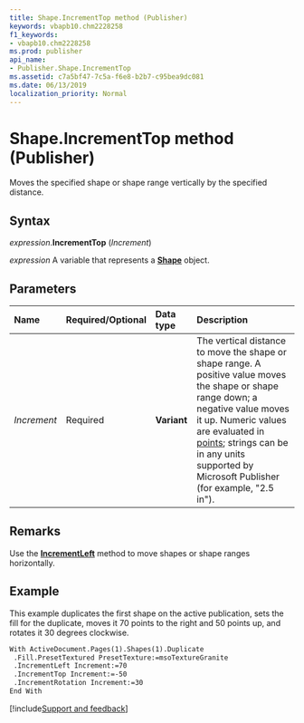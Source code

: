 ```yaml
---
title: Shape.IncrementTop method (Publisher)
keywords: vbapb10.chm2228258
f1_keywords:
- vbapb10.chm2228258
ms.prod: publisher
api_name:
- Publisher.Shape.IncrementTop
ms.assetid: c7a5bf47-7c5a-f6e8-b2b7-c95bea9dc081
ms.date: 06/13/2019
localization_priority: Normal
---
```



# Shape.IncrementTop method (Publisher)

Moves the specified shape or shape range vertically by the specified distance.


## Syntax

_expression_.**IncrementTop** (_Increment_)

_expression_ A variable that represents a **[Shape](Publisher.Shape.md)** object.


## Parameters

|Name|Required/Optional|Data type|Description|
|:-----|:-----|:-----|:-----|
|_Increment_|Required| **Variant**|The vertical distance to move the shape or shape range. A positive value moves the shape or shape range down; a negative value moves it up. Numeric values are evaluated in [points](../language/glossary/vbe-glossary.md#point); strings can be in any units supported by Microsoft Publisher (for example, "2.5 in").|

## Remarks

Use the **[IncrementLeft](Publisher.Shape.IncrementLeft.md)** method to move shapes or shape ranges horizontally.


## Example

This example duplicates the first shape on the active publication, sets the fill for the duplicate, moves it 70 points to the right and 50 points up, and rotates it 30 degrees clockwise.

```vb
With ActiveDocument.Pages(1).Shapes(1).Duplicate 
 .Fill.PresetTextured PresetTexture:=msoTextureGranite 
 .IncrementLeft Increment:=70 
 .IncrementTop Increment:=-50 
 .IncrementRotation Increment:=30 
End With
```

[!include[Support and feedback](~/includes/feedback-boilerplate.md)]